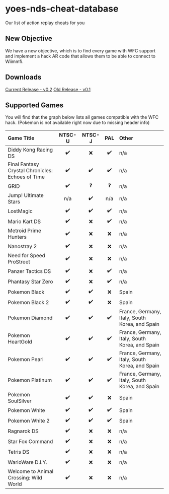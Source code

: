 # yoes-nds-cheat-database
Our list of action replay cheats for you

## New Objective

We have a new objective, which is to find every game with WFC support and implement a hack AR code that allows them to be able to connect to Wiimmfi.

## Downloads

[Current Release - v0.2](https://github.com/SparrOSDeveloperTeam/yoes-nds-cheat-database/releases/download/v0.2/yoes_usercheat-database_current.zip)
[Old Release - v0.1](https://github.com/SparrOSDeveloperTeam/yoes-nds-cheat-database/releases/download/v0.1/usrcheat-old_v0.1.zip)

## Supported Games

You will find that the graph below lists all games compatible with the WFC hack. (Pokemon is not available right now due to missing header info)

| Game Title | NTSC-U | NTSC-J | PAL | Other |
| :--- | :---: | :---: | :---: | :--- |
| Diddy Kong Racing DS | :heavy_check_mark: | :x: | :heavy_check_mark: | n/a |
| Final Fantasy Crystal Chronicles: Echoes of Time | :heavy_check_mark: | :heavy_check_mark: | :heavy_check_mark: | n/a |
| GRID | :heavy_check_mark: | :question: | :question: | n/a |
| Jump! Ultimate Stars | n/a | :heavy_check_mark: | n/a | n/a |
| LostMagic | :heavy_check_mark: | :heavy_check_mark: | :heavy_check_mark: | n/a |
| Mario Kart DS | :heavy_check_mark: | :x: | :heavy_check_mark: | n/a |
| Metroid Prime Hunters | :heavy_check_mark: | :x: | :x: | n/a |
| Nanostray 2 | :heavy_check_mark: | :x: | :x: | n/a |
| Need for Speed ProStreet | :heavy_check_mark: | :x: | :x: | n/a |
| Panzer Tactics DS | :heavy_check_mark: | :x: | :heavy_check_mark: | n/a |
| Phantasy Star Zero | :heavy_check_mark: | :x: | :heavy_check_mark: | n/a |
| Pokemon Black | :heavy_check_mark: | :heavy_check_mark: | :x: | Spain |
| Pokemon Black 2 | :heavy_check_mark: | :heavy_check_mark: | :x: | Spain |
| Pokemon Diamond | :heavy_check_mark: | :heavy_check_mark: | :heavy_check_mark: | France, Germany, Italy, South Korea, and Spain |
| Pokemon HeartGold | :heavy_check_mark: | :heavy_check_mark: | :heavy_check_mark: | France, Germany, Italy, South Korea, and Spain |
| Pokemon Pearl | :heavy_check_mark: | :heavy_check_mark: | :heavy_check_mark: | France, Germany, Italy, South Korea, and Spain |
| Pokemon Platinum | :heavy_check_mark: | :heavy_check_mark: | :heavy_check_mark: | France, Germany, Italy, South Korea, and Spain |
| Pokemon SoulSilver | :heavy_check_mark: | :heavy_check_mark: | :x: | Spain |
| Pokemon White | :heavy_check_mark: | :heavy_check_mark: | :heavy_check_mark: | Spain |
| Pokemon White 2 | :heavy_check_mark: | :heavy_check_mark: | :heavy_check_mark: | Spain |
| Ragnarok DS | :heavy_check_mark: | :x: | :x: | n/a |
| Star Fox Command | :heavy_check_mark: | :x: | :x: | n/a |
| Tetris DS | :heavy_check_mark: | :x: | :x: | n/a |
| WarioWare D.I.Y. | :heavy_check_mark: | :x: | :x: | n/a |
| Welcome to Animal Crossing: Wild World | :heavy_check_mark: | :x: | :x: | n/a |
